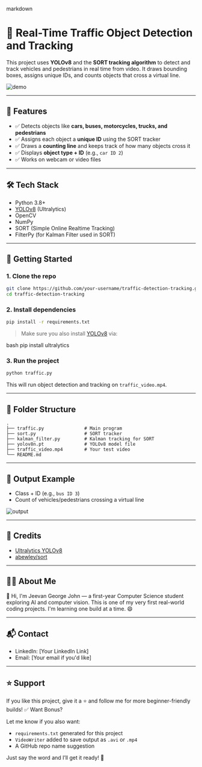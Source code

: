 
markdown
# 🚦 Real-Time Traffic Object Detection and Tracking

This project uses **YOLOv8** and the **SORT tracking algorithm** to detect and track vehicles and pedestrians in real time from video. It draws bounding boxes, assigns unique IDs, and counts objects that cross a virtual line.

![demo](demo.gif) <!-- Optional: attach a demo .gif or image -->

---

## 📌 Features

- ✅ Detects objects like **cars, buses, motorcycles, trucks, and pedestrians**
- ✅ Assigns each object a **unique ID** using the SORT tracker
- ✅ Draws a **counting line** and keeps track of how many objects cross it
- ✅ Displays **object type + ID** (e.g., `car ID 2`)
- ✅ Works on webcam or video files

---

## 🛠️ Tech Stack

- Python 3.8+
- [YOLOv8](https://github.com/ultralytics/ultralytics) (Ultralytics)
- OpenCV
- NumPy
- SORT (Simple Online Realtime Tracking)
- FilterPy (for Kalman Filter used in SORT)

---

## 🚀 Getting Started

### 1. Clone the repo

```bash
git clone https://github.com/your-username/traffic-detection-tracking.git
cd traffic-detection-tracking
````

### 2. Install dependencies

```bash
pip install -r requirements.txt
```

> Make sure you also install [YOLOv8](https://docs.ultralytics.com/) via:

bash
pip install ultralytics


### 3. Run the project

```bash
python traffic.py
```

This will run object detection and tracking on `traffic_video.mp4`.

---

## 📁 Folder Structure

```
.
├── traffic.py               # Main program
├── sort.py                  # SORT tracker
├── kalman_filter.py         # Kalman tracking for SORT
├── yolov8n.pt               # YOLOv8 model file
├── traffic_video.mp4        # Your test video
└── README.md
```

---

## 🎥 Output Example

* Class + ID (e.g., `bus ID 3`)
* Count of vehicles/pedestrians crossing a virtual line

![output](sample_output.jpg)

---

## 🧠 Credits

* [Ultralytics YOLOv8](https://github.com/ultralytics/ultralytics)
* [abewley/sort](https://github.com/abewley/sort)

---

## 🙋‍♂️ About Me

👋 Hi, I'm Jeevan George John — a first-year Computer Science student exploring AI and computer vision. This is one of my very first real-world coding projects.
I'm learning one build at a time. 😄

---

## 📬 Contact

* LinkedIn: \[Your LinkedIn Link]
* Email: \[Your email if you'd like]

---

## ⭐️ Support

If you like this project, give it a ⭐️ and follow me for more beginner-friendly builds!
 ✅ Want Bonus?

Let me know if you also want:
- `requirements.txt` generated for this project
- `VideoWriter` added to save output as `.avi` or `.mp4`
- A GitHub repo name suggestion

Just say the word and I’ll get it ready! 🚀
```

